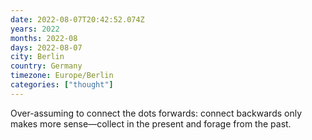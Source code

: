 ```yaml
---
date: 2022-08-07T20:42:52.074Z
years: 2022
months: 2022-08
days: 2022-08-07
city: Berlin
country: Germany
timezone: Europe/Berlin
categories: ["thought"]
---
```

Over-assuming to connect the dots forwards: connect backwards only makes more sense—collect in the present and forage from the past.
